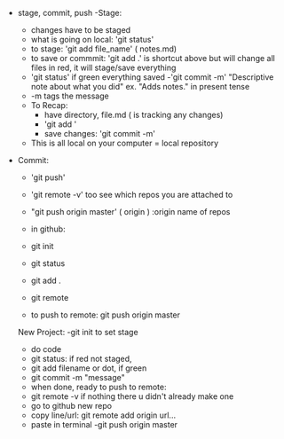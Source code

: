 - stage, commit, push
-Stage: 
    - changes have to be staged
    - what is going on local: 'git status'
    - to stage: 'git add file_name' ( notes.md)
    - to save or commmit: 'git add .' is shortcut above but will change all files in red, it will stage/save everything
    - 'git status' if green everything saved
    -'git commit -m' "Descriptive note about what you did" ex. "Adds notes." in present tense
    - -m tags the message
    - To Recap: 
        - have directory, file.md ( is tracking any changes)
        - 'git add <filename>'
        - save changes: 'git commit -m'
    - This is all local on your computer = local repository

- Commit: 
    - 'git push'
    - 'git remote -v' too see which repos you are attached to
    - "git push origin master' ( origin ) :origin name of repos
    - in github: 
    -  git init
    - git status
    -    git add .  
    - git remote

    - to push to remote: git push origin master



    New Project: 
    -git init  to set stage
    - do code
    - git status: if red not staged, 
    - git add filename or dot, if green
    - git commit -m "message"
    - when done, ready to push to remote: 
    - git remote -v  if nothing there u didn't already make one
    - go to github new repo
    - copy line/url: git remote add origin  url...
    - paste in terminal 
    -git push origin master



    